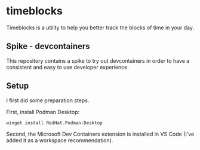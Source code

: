 # timeblocks

Timeblocks is a utility to help you better track the blocks of time in your day.

## Spike - devcontainers

This repository contains a spike to try out devcontainers in order to have a consistent and easy to use developer experience.

## Setup

I first did some preparation steps.

First, install Podman Desktop:

``` shell
winget install RedHat.Podman-Desktop
```

Second, the Microsoft Dev Containers extension is installed in VS Code (I've added it as a workspace recommendation).
